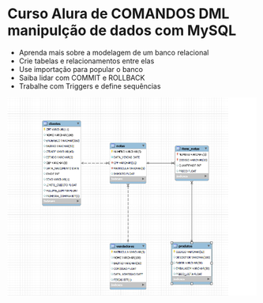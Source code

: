 # Curso Alura de COMANDOS DML manipulção de dados com MySQL

- Aprenda mais sobre a modelagem de um banco relacional
- Crie tabelas e relacionamentos entre elas
- Use importação para popular o banco
- Saiba lidar com COMMIT e ROLLBACK
- Trabalhe com Triggers e define sequências

<img src="Diagrama_Banco_de_Dados.png" alt="Diagrama"/>
